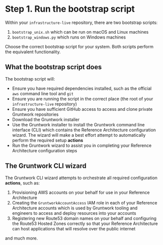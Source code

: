# Step 1. Run the bootstrap script

Within your `infrastructure-live` repository, there are two bootstrap scripts: 
1. `bootstrap_unix.sh` which can be run on macOS and Linux machines
1. `bootstrap_windows.py` which runs on Windows machines

Choose the correct bootstrap script for your system. Both scripts perform the equivalent functionality. 

## What the bootstrap script does

The bootstrap script will: 
* Ensure you have required dependencies installed, such as the official `aws` command line tool and `git`
* Ensure you are running the script in the correct place (the root of your `infrastructure-live` repository)
* Ensure you have sufficient GitHub access to access and clone private Gruntwork repositories
* Download the Gruntwork installer 
* Use the Gruntwork installer to install the Gruntwork command line interface (CLI) which contains the Reference Architecture configuration wizard. The wizard will make a best effort attempt to automatically perform the required setup **actions**
* Run the Gruntwork wizard to assist you in completing your Reference Architecture configuration steps

## The Gruntwork CLI wizard

The Gruntwork CLI wizard attempts to orchestrate all required configuration **actions**, such as: 
 1. Provisioning AWS accounts on your behalf for use in your Reference Architecture 
 1. Creating the `GruntworkAccountAccess` IAM role in each of your Reference Architecture accounts which is used by Gruntwork tooling and engineers to access and deploy resources into your accounts
 1. Registering new Route53 domain names on your behalf and configuring the Route53 Hosted Zones correctly so that your Reference Architecture can host applications that will resolve over the public internet

 and much more. 




